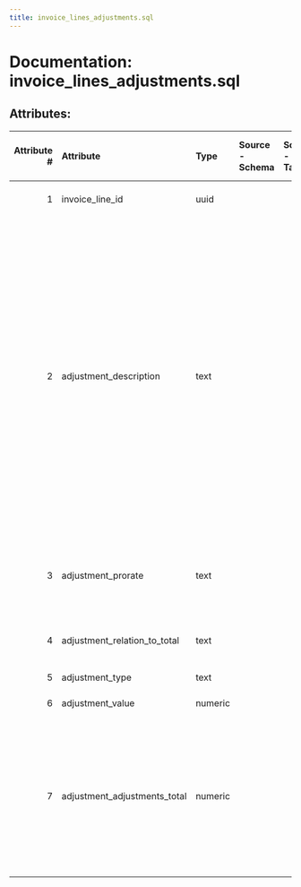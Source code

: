 ```yaml
---
title: invoice_lines_adjustments.sql
---
```

# Documentation: invoice_lines_adjustments.sql

## Attributes:

|   Attribute # | Attribute                    | Type    | Source - Schema   | Source - Table   | Source - Attribute   | Source - Type   | Source - Multiple values   | Aggregation   | Description                                                                                                                                                                                                                                                                                              | Notes   |
|--------------:|:-----------------------------|:--------|:------------------|:-----------------|:---------------------|:----------------|:---------------------------|:--------------|:---------------------------------------------------------------------------------------------------------------------------------------------------------------------------------------------------------------------------------------------------------------------------------------------------------|:--------|
|             1 | invoice_line_id              | uuid    |                   |                  |                      |                 |                            |               | UUID of this invoice line id                                                                                                                                                                                                                                                                             |         |
|             2 | adjustment_description       | text    |                   |                  |                      |                 |                            |               | List of invoice level adjustments. The adjustments can be pro-rated which are defined at the invoice level, but are applied to the invoice lines. A generic example is a shipping fee which should be spread out across all of the invoice lines so that all funds involved pay some portion of the fee. |         |
|             3 | adjustment_prorate           | text    |                   |                  |                      |                 |                            |               | Displayed in invoice line per adjustment in toggled on in settings                                                                                                                                                                                                                                       |         |
|             4 | adjustment_relation_to_total | text    |                   |                  |                      |                 |                            |               | Relationship of this adjustment to the total                                                                                                                                                                                                                                                             |         |
|             5 | adjustment_type              | text    |                   |                  |                      |                 |                            |               | Adjustment type                                                                                                                                                                                                                                                                                          |         |
|             6 | adjustment_value             | numeric |                   |                  |                      |                 |                            |               | Adjustment value                                                                                                                                                                                                                                                                                         |         |
|             7 | adjustment_adjustments_total | numeric |                   |                  |                      |                 |                            |               | Total amount which is sum of all invoice line adjustments and all non-prorated invoice level adjustments. This amount is always calculated by system.                                                                                                                                                    |         |